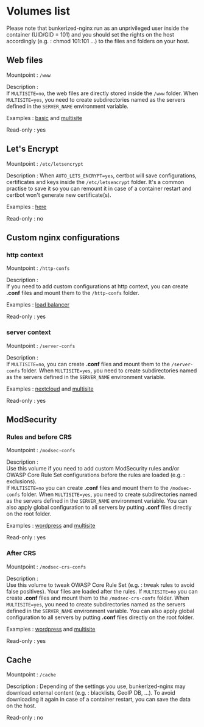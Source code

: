 # Volumes list

Please note that bunkerized-nginx run as an unprivileged user inside the container (UID/GID = 101) and you should set the rights on the host accordingly (e.g. : chmod 101:101 ...) to the files and folders on your host.

## Web files

Mountpoint : `/www`

Description :  
If `MULTISITE=no`, the web files are directly stored inside the `/www` folder. When `MULTISITE=yes`, you need to create subdirectories named as the servers defined in the `SERVER_NAME` environment variable.

Examples : [basic](https://github.com/bunkerity/bunkerized-nginx/tree/master/examples/basic-website-with-php) and [multisite](https://github.com/bunkerity/bunkerized-nginx/tree/master/examples/multisite-basic)

Read-only : yes

## Let's Encrypt

Mountpoint : `/etc/letsencrypt`

Description :
When `AUTO_LETS_ENCRYPT=yes`, certbot will save configurations, certificates and keys inside the `/etc/letsencrypt` folder. It's a common practise to save it so you can remount it in case of a container restart and certbot won't generate new certificate(s).

Examples : [here](https://github.com/bunkerity/bunkerized-nginx/tree/master/examples/basic-website-with-php)

Read-only : no

## Custom nginx configurations

### http context

Mountpoint : `/http-confs`

Description :  
If you need to add custom configurations at http context, you can create **.conf** files and mount them to the `/http-confs` folder.

Examples : [load balancer](https://github.com/bunkerity/bunkerized-nginx/tree/master/examples/load-balancer)

Read-only : yes

### server context

Mountpoint : `/server-confs`

Description :  
If `MULTISITE=no`, you can create **.conf** files and mount them to the `/server-confs` folder. When `MULTISITE=yes`, you need to create subdirectories named as the servers defined in the `SERVER_NAME` environment variable.

Examples : [nextcloud](https://github.com/bunkerity/bunkerized-nginx/tree/master/examples/nextcloud) and [multisite](https://github.com/bunkerity/bunkerized-nginx/tree/master/examples/multisite-custom-server-confs)

Read-only : yes

## ModSecurity

### Rules and before CRS

Mountpoint : `/modsec-confs`

Description :  
Use this volume if you need to add custom ModSecurity rules and/or OWASP Core Rule Set configurations before the rules are loaded (e.g. : exclusions).  
If `MULTISITE=no` you can create **.conf** files and mount them to the `/modsec-confs` folder. When `MULTISITE=yes`, you need to create subdirectories named as the servers defined in the `SERVER_NAME` environment variable. You can also apply global configuration to all servers by putting **.conf** files directly on the root folder.

Examples : [wordpress](https://github.com/bunkerity/bunkerized-nginx/tree/master/examples/wordpress) and [multisite](https://github.com/bunkerity/bunkerized-nginx/tree/master/examples/multisite-custom-server-confs)

Read-only : yes

### After CRS

Mountpoint : `/modsec-crs-confs`

Description :  
Use this volume to tweak OWASP Core Rule Set (e.g. : tweak rules to avoid false positives). Your files are loaded after the rules.
If `MULTISITE=no` you can create **.conf** files and mount them to the `/modsec-crs-confs` folder. When `MULTISITE=yes`, you need to create subdirectories named as the servers defined in the `SERVER_NAME` environment variable. You can also apply global configuration to all servers by putting **.conf** files directly on the root folder.

Examples : [wordpress](https://github.com/bunkerity/bunkerized-nginx/tree/master/examples/wordpress) and [multisite](https://github.com/bunkerity/bunkerized-nginx/tree/master/examples/multisite-custom-server-confs)

Read-only : yes

## Cache

Mountpoint : `/cache`

Description :
Depending of the settings you use, bunkerized-nginx may download external content (e.g. : blacklists, GeoIP DB, ...). To avoid downloading it again in case of a container restart, you can save the data on the host.

Read-only : no
